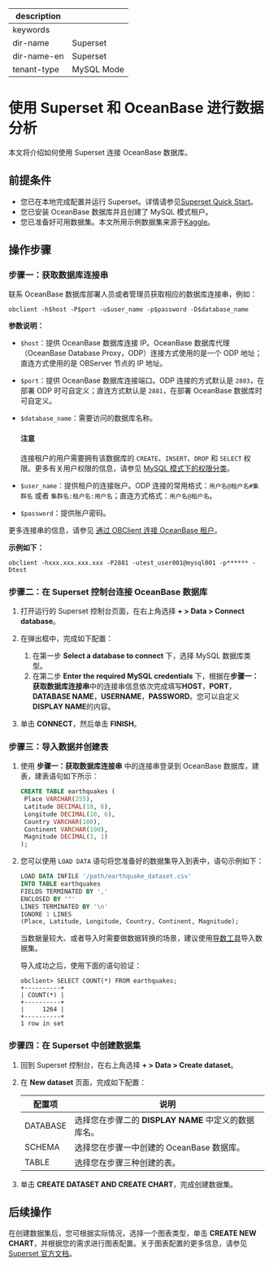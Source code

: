 |description|  |
|---|---|
|keywords| |
|dir-name|Superset|
|dir-name-en|Superset|
|tenant-type|MySQL Mode|

# 使用 Superset 和 OceanBase 进行数据分析

本文将介绍如何使用 Superset 连接 OceanBase 数据库。

## 前提条件

* 您已在本地完成配置并运行 Superset。详情请参见[Superset Quick Start](https://superset.apache.org/docs/quickstart/#1-get-superset)。
* 您已安装 OceanBase 数据库并且创建了 MySQL 模式租户。
* 您已准备好可用数据集。本文所用示例数据集来源于[Kaggle](https://www.kaggle.com/datasets/vizeno/earthquake-data-overview)。

## 操作步骤

### 步骤一：获取数据库连接串

联系 OceanBase 数据库部署人员或者管理员获取相应的数据库连接串，例如：

```
obclient -h$host -P$port -u$user_name -p$password -D$database_name
```

**参数说明：**

* `$host`：提供 OceanBase 数据库连接 IP。OceanBase 数据库代理（OceanBase Database Proxy，ODP）连接方式使用的是一个 ODP 地址；直连方式使用的是 OBServer 节点的 IP 地址。
* `$port`：提供 OceanBase 数据库连接端口。ODP 连接的方式默认是 `2883`，在部署 ODP 时可自定义；直连方式默认是 `2881`，在部署 OceanBase 数据库时可自定义。
* `$database_name`：需要访问的数据库名称。

    <main id="notice" type='notice'>
        <h4>注意</h4>
        <p>连接租户的用户需要拥有该数据库的 <code>CREATE</code>、<code>INSERT</code>、<code>DROP</code> 和 <code>SELECT</code> 权限。更多有关用户权限的信息，请参见 <a href="../../600.manage/500.security-and-permissions/300.access-control/200.user-and-permission/200.permission-of-mysql-mode/100.permission-classification-of-mysql.md">MySQL 模式下的权限分类</a>。</p>
    </main>

* `$user_name`：提供租户的连接账户。ODP 连接的常用格式：`用户名@租户名#集群名` 或者 `集群名:租户名:用户名`；直连方式格式：`用户名@租户名`。
* `$password`：提供账户密码。

更多连接串的信息，请参见 [通过 OBClient 连接 OceanBase 租户](../../300.develop/100.application-development-of-mysql-mode/100.connect-to-oceanbase-database-of-mysql-mode/300.connect-to-an-oceanbase-tenant-by-using-obclient-of-mysql-mode.md)。

**示例如下：**

```shell
obclient -hxxx.xxx.xxx.xxx -P2881 -utest_user001@mysql001 -p****** -Dtest
```

### 步骤二：在 Superset 控制台连接 OceanBase 数据库

1. 打开运行的 Superset 控制台页面，在右上角选择 **+ > Data > Connect database**。

2. 在弹出框中，完成如下配置：

    1. 在第一步 **Select a database to connect** 下，选择 MySQL 数据库类型。
    2. 在第二步 **Enter the required MySQL credentials** 下，根据在**步骤一：获取数据库连接串**中的连接串信息依次完成填写**HOST**，**PORT**，**DATABASE NAME**，**USERNAME**，**PASSWORD**。您可以自定义**DISPLAY NAME**的内容。

3. 单击 **CONNECT**，然后单击 **FINISH**。

### 步骤三：导入数据并创建表

1. 使用 **步骤一：获取数据库连接串** 中的连接串登录到 OceanBase 数据库，建表，建表语句如下所示：

   ```sql
   CREATE TABLE earthquakes (
    Place VARCHAR(255),
    Latitude DECIMAL(10, 6),
    Longitude DECIMAL(10, 6),
    Country VARCHAR(100),
    Continent VARCHAR(100),
    Magnitude DECIMAL(3, 1)
   );
   ```

2. 您可以使用 `LOAD DATA` 语句将您准备好的数据集导入到表中，语句示例如下：

   ```sql
   LOAD DATA INFILE '/path/earthquake_dataset.csv'
   INTO TABLE earthquakes
   FIELDS TERMINATED BY ','
   ENCLOSED BY '"'
   LINES TERMINATED BY '\n'
   IGNORE 1 LINES
   (Place, Latitude, Longitude, Country, Continent, Magnitude);
   ```

   当数据量较大、或者导入时需要做数据转换的场景，建议使用[导数工具](https://www.oceanbase.com/docs/common-oceanbase-dumper-loader-1000000000628762)导入数据集。

   导入成功之后，使用下面的语句验证：

   ```shell
   obclient> SELECT COUNT(*) FROM earthquakes;
   +----------+
   | COUNT(*) |
   +----------+
   |     1264 |
   +----------+
   1 row in set
   ```

### 步骤四：在 Superset 中创建数据集

1. 回到 Superset 控制台，在右上角选择 **+ > Data > Create dataset**。

2. 在 **New dataset** 页面，完成如下配置：

    |配置项|说明|
    |----|----|
    |DATABASE|选择您在步骤二的 **DISPLAY NAME** 中定义的数据库名。|
    |SCHEMA|选择您在步骤一中创建的 OceanBase 数据库。|
    |TABLE|选择您在步骤三种创建的表。|

3. 单击 **CREATE DATASET AND CREATE CHART**，完成创建数据集。

## 后续操作

在创建数据集后，您可根据实际情况，选择一个图表类型，单击 **CREATE NEW CHART**，并根据您的需求进行图表配置。关于图表配置的更多信息，请参见 [Superset 官方文档](https://superset.apache.org/docs/creating-charts-dashboards/exploring-data)。
